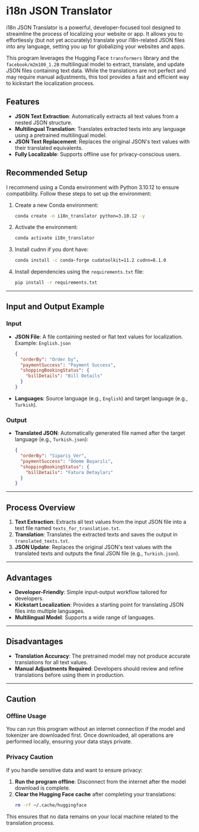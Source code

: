 # i18n JSON Translator

i18n JSON Translator is a powerful, developer-focused tool designed to streamline the process of localizing your website or app. It allows you to effortlessly (but not yet accurately) translate your i18n-related JSON files into any language, setting you up for globalizing your websites and apps.

This program leverages the Hugging Face `transformers` library and the `facebook/m2m100_1.2B` multilingual model to extract, translate, and update JSON files containing text data. While the translations are not perfect and may require manual adjustments, this tool provides a fast and efficient way to kickstart the localization process.

## Features

- **JSON Text Extraction**: Automatically extracts all text values from a nested JSON structure.
- **Multilingual Translation**: Translates extracted texts into any language using a pretrained multilingual model.
- **JSON Text Replacement**: Replaces the original JSON's text values with their translated equivalents.
- **Fully Localizable**: Supports offline use for privacy-conscious users.


## Recommended Setup
I recommend using a Conda environment with Python 3.10.12 to ensure compatibility. Follow these steps to set up the environment:

1. Create a new Conda environment:
   ```bash
   conda create -n i18n_translator python=3.10.12 -y
   ```
2. Activate the environment:
   ```bash
   conda activate i18n_translator
   ```
3. Install cudnn if you dont have:
	 ```bash
	 conda install -c conda-forge cudatoolkit=11.2 cudnn=8.1.0
	 ```
4. Install dependencies using the `requirements.txt` file:
   ```bash
   pip install -r requirements.txt
   ```

---

## Input and Output Example

### Input
- **JSON File**: A file containing nested or flat text values for localization.
  Example: `English.json`
  ```json
  {
    "orderBy": "Order by",
    "paymentSuccess": "Payment Success",
    "shoppingBookingStatus": {
      "billDetails": "Bill Details"
    }
  }
  ```

- **Languages**: Source language (e.g., `English`) and target language (e.g., `Turkish`).

### Output
- **Translated JSON**: Automatically generated file named after the target language (e.g., `Turkish.json`):
  ```json
  {
    "orderBy": "Sipariş Ver",
    "paymentSuccess": "Ödeme Başarılı",
    "shoppingBookingStatus": {
      "billDetails": "Fatura Detayları"
    }
  }
  ```

---

## Process Overview

1. **Text Extraction**: Extracts all text values from the input JSON file into a text file named `texts_for_translation.txt`.
2. **Translation**: Translates the extracted texts and saves the output in `translated_texts.txt`.
3. **JSON Update**: Replaces the original JSON's text values with the translated texts and outputs the final JSON file (e.g., `Turkish.json`).

---

## Advantages

- **Developer-Friendly**: Simple input-output workflow tailored for developers.
- **Kickstart Localization**: Provides a starting point for translating JSON files into multiple languages.
- **Multilingual Model**: Supports a wide range of languages.

---

## Disadvantages

- **Translation Accuracy**: The pretrained model may not produce accurate translations for all text values.
- **Manual Adjustments Required**: Developers should review and refine translations before using them in production.

---

## Caution

### Offline Usage
You can run this program without an internet connection if the model and tokenizer are downloaded first. Once downloaded, all operations are performed locally, ensuring your data stays private.

### Privacy Caution
If you handle sensitive data and want to ensure privacy:
1. **Run the program offline**: Disconnect from the internet after the model download is complete.
2. **Clear the Hugging Face cache** after completing your translations:
   ```bash
   rm -rf ~/.cache/huggingface
   ```

This ensures that no data remains on your local machine related to the translation process.